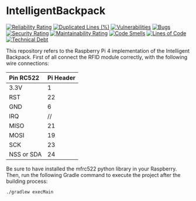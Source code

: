 # IntelligentBackpack
[![Reliability Rating](https://sonarcloud.io/api/project_badges/measure?project=IntelligentBackpack_IntelligentBackpack&metric=reliability_rating)](https://sonarcloud.io/summary/new_code?id=IntelligentBackpack_IntelligentBackpack)
[![Duplicated Lines (%)](https://sonarcloud.io/api/project_badges/measure?project=IntelligentBackpack_IntelligentBackpack&metric=duplicated_lines_density)](https://sonarcloud.io/summary/new_code?id=IntelligentBackpack_IntelligentBackpack)
[![Vulnerabilities](https://sonarcloud.io/api/project_badges/measure?project=IntelligentBackpack_IntelligentBackpack&metric=vulnerabilities)](https://sonarcloud.io/summary/new_code?id=IntelligentBackpack_IntelligentBackpack)
[![Bugs](https://sonarcloud.io/api/project_badges/measure?project=IntelligentBackpack_IntelligentBackpack&metric=bugs)](https://sonarcloud.io/summary/new_code?id=IntelligentBackpack_IntelligentBackpack)
[![Security Rating](https://sonarcloud.io/api/project_badges/measure?project=IntelligentBackpack_IntelligentBackpack&metric=security_rating)](https://sonarcloud.io/summary/new_code?id=IntelligentBackpack_IntelligentBackpack)
[![Maintainability Rating](https://sonarcloud.io/api/project_badges/measure?project=IntelligentBackpack_IntelligentBackpack&metric=sqale_rating)](https://sonarcloud.io/summary/new_code?id=IntelligentBackpack_IntelligentBackpack)
[![Code Smells](https://sonarcloud.io/api/project_badges/measure?project=IntelligentBackpack_IntelligentBackpack&metric=code_smells)](https://sonarcloud.io/summary/new_code?id=IntelligentBackpack_IntelligentBackpack)
[![Lines of Code](https://sonarcloud.io/api/project_badges/measure?project=IntelligentBackpack_IntelligentBackpack&metric=ncloc)](https://sonarcloud.io/summary/new_code?id=IntelligentBackpack_IntelligentBackpack)
[![Technical Debt](https://sonarcloud.io/api/project_badges/measure?project=IntelligentBackpack_IntelligentBackpack&metric=sqale_index)](https://sonarcloud.io/summary/new_code?id=IntelligentBackpack_IntelligentBackpack)


This repository refers to the Raspberry Pi 4 implementation of the Intelligent Backpack.
First of all connect the RFID module correctly, with the following wire connections:

| Pin RC522   | Pi Header         |
|:------------|:------------------|
| 3.3V        | 1                 |
| RST         | 22                |
| GND         | 6                 |
| IRQ         | //                |
| MISO        | 21                |
| MOSI        | 19                |
| SCK         | 23                |
| NSS or SDA  | 24                |

Be sure to have installed the mfrc522 python library in your Raspberry.
Then, run the following Gradle command to execute the project after the building process:
```bash
./gradlew execMain
```
